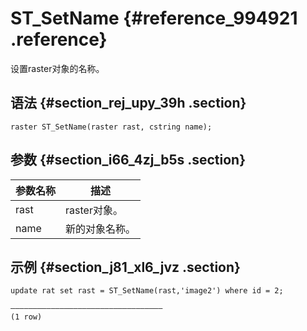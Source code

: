 # ST\_SetName {#reference_994921 .reference}

设置raster对象的名称。

## 语法 {#section_rej_upy_39h .section}

``` {#codeblock_ckc_fs8_y6b}
raster ST_SetName(raster rast, cstring name);
```

## 参数 {#section_i66_4zj_b5s .section}

|参数名称|描述|
|----|--|
|rast|raster对象。|
|name|新的对象名称。|

## 示例 {#section_j81_xl6_jvz .section}

``` {#codeblock_bm6_lc0_c3r}
update rat set rast = ST_SetName(rast,'image2') where id = 2;

——————————————————————————————————
(1 row)
```

